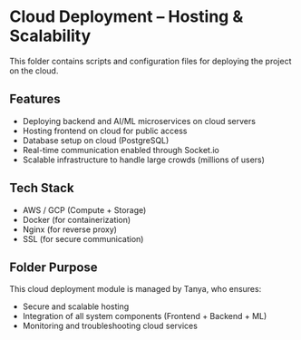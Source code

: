 # Cloud Deployment – Hosting & Scalability

This folder contains scripts and configuration files for deploying the project on the cloud.

##  Features
- Deploying backend and AI/ML microservices on cloud servers
- Hosting frontend on cloud for public access
- Database setup on cloud (PostgreSQL)
- Real-time communication enabled through Socket.io
- Scalable infrastructure to handle large crowds (millions of users)

##  Tech Stack
- AWS / GCP (Compute + Storage)
- Docker (for containerization)
- Nginx (for reverse proxy)
- SSL (for secure communication)

##  Folder Purpose
This cloud deployment module is managed by Tanya, who ensures:
- Secure and scalable hosting
- Integration of all system components (Frontend + Backend + ML)
- Monitoring and troubleshooting cloud services
